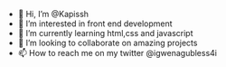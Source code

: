 - 👋 Hi, I’m @Kapissh
- 👀 I’m interested in front end development
- 🌱 I’m currently learning html,css and javascript
- 💞️ I’m looking to collaborate on amazing projects
- 📫 How to reach me on my twitter @igwenagubless4i

<!---
Kapissh/Kapissh is a ✨ special ✨ repository because its `README.md` (this file) appears on your GitHub profile.
You can click the Preview link to take a look at your changes.
--->
